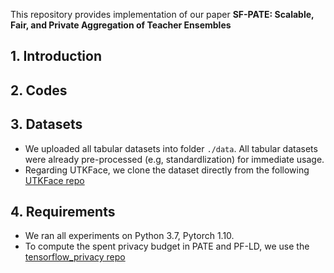 This repository provides implementation of our paper **SF-PATE: Scalable, Fair, and Private Aggregation of Teacher Ensembles**

## 1. Introduction

## 2. Codes


## 3. Datasets

- We uploaded all tabular datasets into folder `./data`.  All tabular datasets were already pre-processed (e.g, standardlization) for immediate usage. 
- Regarding UTKFace, we clone the dataset directly from the following [UTKFace repo](https://github.com/aicip/UTKFace)

## 4. Requirements
- We ran all experiments on Python 3.7, Pytorch 1.10.
- To compute the spent privacy budget in PATE and PF-LD, we use the [tensorflow_privacy repo](https://github.com/tensorflow/privacy)  


